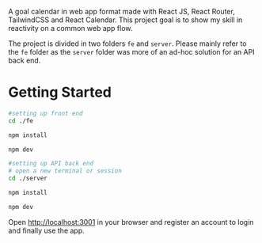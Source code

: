 A goal calendar in web app format made with React JS, React Router, TailwindCSS and React Calendar. This project goal is to show my skill in reactivity on a common web app flow.

The project is divided in two folders `fe` and `server`. Please mainly refer to the `fe` folder as the `server` folder was more of an ad-hoc solution for an API back end.

# Getting Started
```bash
#setting up front end
cd ./fe

npm install

npm dev

#setting up API back end
# open a new terminal or session
cd ./server

npm install

npm dev
```

Open [http://localhost:3001](htttp://localhost:3001) in your browser and register an account to login and finally use the app.